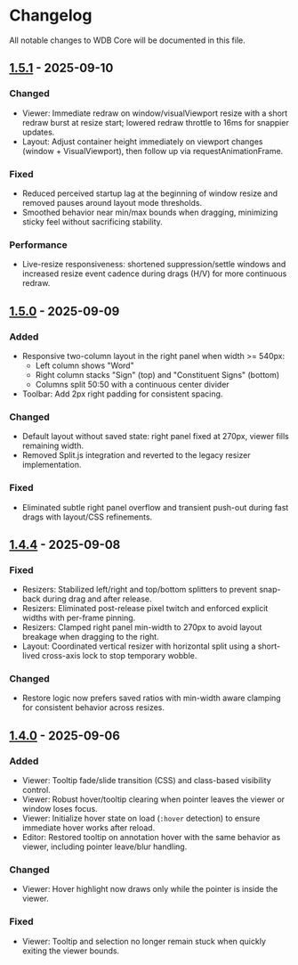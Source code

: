 # Changelog

All notable changes to WDB Core will be documented in this file.

## [1.5.1] - 2025-09-10

### Changed
- Viewer: Immediate redraw on window/visualViewport resize with a short redraw burst at resize start; lowered redraw throttle to 16ms for snappier updates.
- Layout: Adjust container height immediately on viewport changes (window + VisualViewport), then follow up via requestAnimationFrame.

### Fixed
- Reduced perceived startup lag at the beginning of window resize and removed pauses around layout mode thresholds.
- Smoothed behavior near min/max bounds when dragging, minimizing sticky feel without sacrificing stability.

### Performance
- Live-resize responsiveness: shortened suppression/settle windows and increased resize event cadence during drags (H/V) for more continuous redraw.

## [1.5.0] - 2025-09-09

### Added
- Responsive two-column layout in the right panel when width >= 540px:
	- Left column shows "Word"
	- Right column stacks "Sign" (top) and "Constituent Signs" (bottom)
	- Columns split 50:50 with a continuous center divider
- Toolbar: Add 2px right padding for consistent spacing.

### Changed
- Default layout without saved state: right panel fixed at 270px, viewer fills remaining width.
- Removed Split.js integration and reverted to the legacy resizer implementation.

### Fixed
- Eliminated subtle right panel overflow and transient push-out during fast drags with layout/CSS refinements.

## [1.4.4] - 2025-09-08

### Fixed
- Resizers: Stabilized left/right and top/bottom splitters to prevent snap-back during drag and after release.
- Resizers: Eliminated post-release pixel twitch and enforced explicit widths with per-frame pinning.
- Resizers: Clamped right panel min-width to 270px to avoid layout breakage when dragging to the right.
- Layout: Coordinated vertical resizer with horizontal split using a short-lived cross-axis lock to stop temporary wobble.

### Changed
- Restore logic now prefers saved ratios with min-width aware clamping for consistent behavior across resizes.

## [1.4.0] - 2025-09-06

### Added
- Viewer: Tooltip fade/slide transition (CSS) and class-based visibility control.
- Viewer: Robust hover/tooltip clearing when pointer leaves the viewer or window loses focus.
- Viewer: Initialize hover state on load (`:hover` detection) to ensure immediate hover works after reload.
- Editor: Restored tooltip on annotation hover with the same behavior as viewer, including pointer leave/blur handling.

### Changed
- Viewer: Hover highlight now draws only while the pointer is inside the viewer.

### Fixed
- Viewer: Tooltip and selection no longer remain stuck when quickly exiting the viewer bounds.

[1.4.0]: https://github.com/wakitosh/wdb_module/releases/tag/1.4.0
[1.4.4]: https://github.com/wakitosh/wdb_module/releases/tag/1.4.4
[1.5.0]: https://github.com/wakitosh/wdb_module/releases/tag/1.5.0
[1.5.1]: https://github.com/wakitosh/wdb_module/releases/tag/1.5.1

